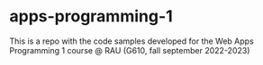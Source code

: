 # apps-programming-1
This is a repo with the code samples developed for the Web Apps Programming 1 course @ RAU (G610, fall september 2022-2023)
